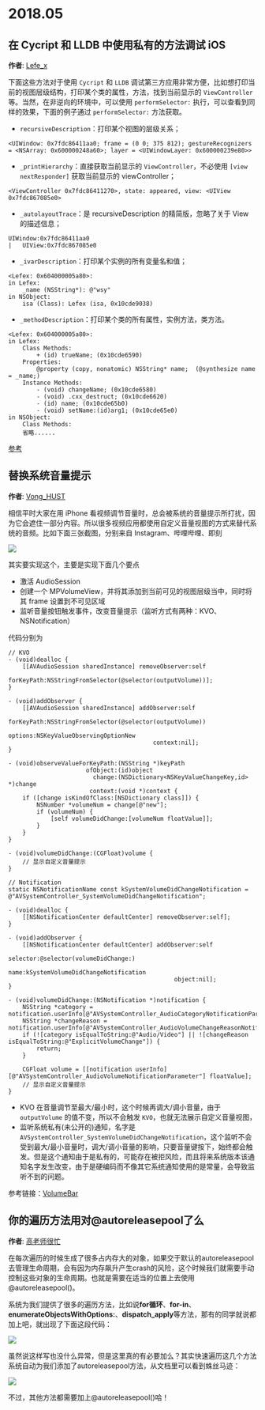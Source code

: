 # 2018.05

在 Cycript 和 LLDB 中使用私有的方法调试 iOS
--------
**作者**: [Lefe_x](https://weibo.com/u/5953150140)

下面这些方法对于使用 `Cycript` 和 `LLDB` 调试第三方应用非常方便，比如想打印当前的视图层级结构，打印某个类的属性，方法，找到当前显示的 `ViewController` 等。当然，在非逆向的环境中，可以使用 `performSelector:` 执行，可以查看到同样的效果，下面的例子通过 `performSelector:` 方法获取。

- `recursiveDescription`：打印某个视图的层级关系；

```
<UIWindow: 0x7fdc86411aa0; frame = (0 0; 375 812); gestureRecognizers = <NSArray: 0x600000248a60>; layer = <UIWindowLayer: 0x600000239e80>>
```

- `_printHierarchy`：直接获取当前显示的 `ViewController`，不必使用 `[view nextResponder]` 获取当前显示的 viewController；

```
<ViewController 0x7fdc86411270>, state: appeared, view: <UIView 0x7fdc867085e0>
```

- `_autolayoutTrace`：是 recursiveDescription 的精简版，忽略了关于 View 的描述信息；

```
UIWindow:0x7fdc86411aa0
|   UIView:0x7fdc867085e0
```

- `_ivarDescription`：打印某个实例的所有变量名和值；

```
<Lefex: 0x604000005a80>:
in Lefex:
	_name (NSString*): @"wsy"
in NSObject:
	isa (Class): Lefex (isa, 0x10cde9038)
```

- `_methodDescription`：打印某个类的所有属性，实例方法，类方法。

```
<Lefex: 0x604000005a80>:
in Lefex:
	Class Methods:
		+ (id) trueName; (0x10cde6590)
	Properties:
		@property (copy, nonatomic) NSString* name;  (@synthesize name = _name;)
	Instance Methods:
		- (void) changeName; (0x10cde6580)
		- (void) .cxx_destruct; (0x10cde6620)
		- (id) name; (0x10cde65b0)
		- (void) setName:(id)arg1; (0x10cde65e0)
in NSObject:
	Class Methods:
	省略......
```

[参考](http://iosre.com/t/powerful-private-methods-for-debugging-in-cycript-lldb/3414)





替换系统音量提示
--------
**作者**: [Vong_HUST](https://weibo.com/VongLo)

相信平时大家在用 iPhone 看视频调节音量时，总会被系统的音量提示所打扰，因为它会遮住一部分内容。所以很多视频应用都使用自定义音量视图的方式来替代系统的音频。比如下面三张截图，分别来自 Instagram、哔哩哔哩、即刻

![](https://github.com/iOS-Tips/iOS-tech-set/blob/master/images/2018/05/2-1.png?raw=true)

其实要实现这个，主要是实现下面几个要点

- 激活 AudioSession
- 创建一个 MPVolumeView，并将其添加到当前可见的视图层级当中，同时将其 frame 设置到不可见区域
- 监听音量按钮触发事件，改变音量提示（监听方式有两种：KVO、NSNotification）

代码分别为

```objc
// KVO
- (void)dealloc {
    [[AVAudioSession sharedInstance] removeObserver:self
                                         forKeyPath:NSStringFromSelector(@selector(outputVolume))];
}

- (void)addObserver {
    [[AVAudioSession sharedInstance] addObserver:self
                                      forKeyPath:NSStringFromSelector(@selector(outputVolume))
                                         options:NSKeyValueObservingOptionNew
                                         context:nil];
}

- (void)observeValueForKeyPath:(NSString *)keyPath
                      ofObject:(id)object
                        change:(NSDictionary<NSKeyValueChangeKey,id> *)change
                       context:(void *)context {
    if ([change isKindOfClass:[NSDictionary class]]) {
        NSNumber *volumeNum = change[@"new"];
        if (volumeNum) {
            [self volumeDidChange:[volumeNum floatValue]];
        }
    }
}

- (void)volumeDidChange:(CGFloat)volume {
    // 显示自定义音量提示
}

```

```objc
// Notification
static NSNotificationName const kSystemVolumeDidChangeNotification = @"AVSystemController_SystemVolumeDidChangeNotification";

- (void)dealloc {
    [[NSNotificationCenter defaultCenter] removeObserver:self];
}

- (void)addObserver {
    [[NSNotificationCenter defaultCenter] addObserver:self
                                             selector:@selector(volumeDidChange:)
                                                 name:kSystemVolumeDidChangeNotification
                                               object:nil];
}

- (void)volumeDidChange:(NSNotification *)notification {
    NSString *category = notification.userInfo[@"AVSystemController_AudioCategoryNotificationParameter"];
    NSString *changeReason = notification.userInfo[@"AVSystemController_AudioVolumeChangeReasonNotificationParameter"];
    if (![category isEqualToString:@"Audio/Video"] || ![changeReason isEqualToString:@"ExplicitVolumeChange"]) {
        return;
    }

    CGFloat volume = [[notification userInfo][@"AVSystemController_AudioVolumeNotificationParameter"] floatValue];
    // 显示自定义音量提示
}
```


- KVO 在音量调节至最大/最小时，这个时候再调大/调小音量，由于 `outputVolume` 的值不变，所以不会触发 `KVO`，也就无法展示自定义音量视图，
- 监听系统私有(未公开的)通知，名字是 `AVSystemController_SystemVolumeDidChangeNotification`，这个监听不会受到最大/最小音量时，调大/调小音量的影响，只要音量键按下，始终都会触发。但是这个通知由于是私有的，可能存在被拒风险，而且将来系统版本该通知名字发生改变，由于是硬编码而不像其它系统通知使用的是常量，会导致监听不到的问题。

参考链接：[VolumeBar](https://github.com/gizmosachin/VolumeBar)

你的遍历方法用对@autoreleasepool了么
----------
**作者**: [高老师很忙](https://weibo.com/517082456)

在每次遍历的时候生成了很多占内存大的对象，如果交于默认的autoreleasepool去管理生命周期，会有因为内存飙升产生crash的风险，这个时候我们就需要手动控制这些对象的生命周期。也就是需要在适当的位置上去使用@autoreleasepool()。

系统为我们提供了很多的遍历方法，比如说**for循环**、**for-in**、**enumerateObjectsWithOptions:**、**dispatch_apply**等方法，那有的同学就说都加上吧，就出现了下面这段代码：

![](https://github.com/iOS-Tips/iOS-tech-set/blob/master/images/2018/05/3-1.jpg)

虽然说这样写也没什么异常，但是这里真的有必要加么？其实快速遍历这几个方法系统自动为我们添加了autoreleasepool方法，从文档里可以看到蛛丝马迹：

![](https://github.com/iOS-Tips/iOS-tech-set/blob/master/images/2018/05/3-2.jpg)

不过，其他方法都需要加上@autoreleasepool()哈！


